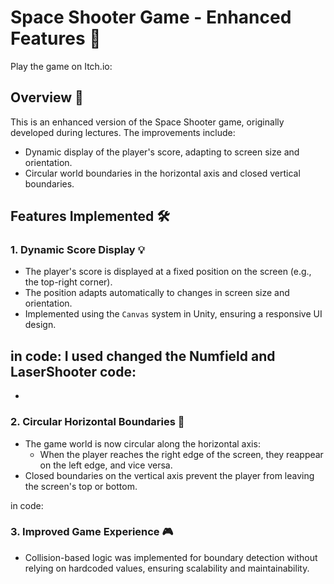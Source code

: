 # Space Shooter Game - Enhanced Features 🚀
Play the game on Itch.io: 

## Overview 🌌
This is an enhanced version of the Space Shooter game, originally developed during lectures. The improvements include:
- Dynamic display of the player's score, adapting to screen size and orientation.
- Circular world boundaries in the horizontal axis and closed vertical boundaries.

## Features Implemented 🛠️
### 1. **Dynamic Score Display** 💡
   - The player's score is displayed at a fixed position on the screen (e.g., the top-right corner).
   - The position adapts automatically to changes in screen size and orientation.
   - Implemented using the `Canvas` system in Unity, ensuring a responsive UI design.

  in code: I used changed the Numfield and LaserShooter code:
  - 
  -
  
### 2. **Circular Horizontal Boundaries** 🔄
   - The game world is now circular along the horizontal axis:
     - When the player reaches the right edge of the screen, they reappear on the left edge, and vice versa.
   - Closed boundaries on the vertical axis prevent the player from leaving the screen's top or bottom.

  in code: 
  
### 3. **Improved Game Experience 🎮**
   - Collision-based logic was implemented for boundary detection without relying on hardcoded values, ensuring scalability and maintainability.

